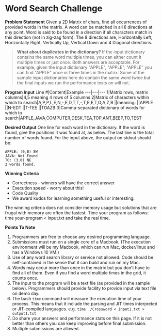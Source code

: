 # Word Search Challenge

**Problem Statement**
Given a 2D Matrix of chars, find all occurrences of provided words in the matrix.
A word can be matched in all 8 directions at any point.
Word is said to be found in a direction if all characters match in this direction (not in zig-zag form). The 8 directions are, Horizontally Left, Horizontally Right, Vertically Up, Vertical Down and 4 Diagonal directions.

> **What about duplicates in the dictionary?**
If the input dictionary contains the same word multiple times, you can either count it multiple times or just once. Both answers are acceptable. For example, given the input dictionary "APPLE", "APPLE", "APPLE" you can find "APPLE" once or three times in the matrix. Some of the sample input dictionaries here do contain the same word twice but the final inputs we run the performance tests on will not.

**Program Input**
Line #|Content|Example
---|---|---
1|Matrix rows, matrix columns|4,5 meaning 4 rows of 5 columns
2|Matrix of characters within which to search|A,P,P,L,E,N,-,E,D,T,T,-,T,E,E,T,O,A,Z,B
||meaning:
||APPLE
||N-EDT
||T-TEE
||TOAZB
3|Comma-separated dictionary of words for which to search|APPLE,JAVA,COMPUTER,DESK,TEA,TOP,ANT,BEEP,TO,TEST

**Desired Output**
One line for each word in the dictionary. If the word is found, give the positions it was found at, as below. The last line is the total number of words found.
For the input above, the output on stdout should be:

```
APPLE: (0,0) SW
JAVA: Not Found
TO: (3,0) NE
2 words found.
```

**Winning Criteria**
 - Correctness - winners will have the correct answer
 - Execution speed - worry about this!
 - Code Quality
 - We award kudos for learning something useful or interesting.

The winning criteria does not consider memory usage but solutions that are frugal with memory are often the fastest.
Time your program as follows: time your-program < input.txt and take the real time.

**Points To Note**
 1. Programmers are free to choose any desired programming language.
 2. Submissions must run on a single core of a Macbook. (The execution environment will be my Macbook, which can run Mac, docker/linux and has a Windows 10 VM.)
 3. Use of any word search library or service not allowed. Code should be self-contained in the sense that it can build and run on my Mac.
 4. Words may occur more than once in the matrix but you don't have to find all of them. Even if you find a word multiple times in the grid, it counts once.
 5. The input to the program will be a text file (as provided in the sample below). Programmers should provide facility to provide input via text file on demo day.
 6. The bash `time` command will measure the execution time of your process. This means that it include the parsing and JIT times interpreted or JIT-compiled languages. e.g. `time ./Crossword < input1.txt > output1.txt`
 7. Do share your answers and performance stats on this page. If it is not better than others you can keep improving before final submission.
 8. Multiple submissions are allowed.
